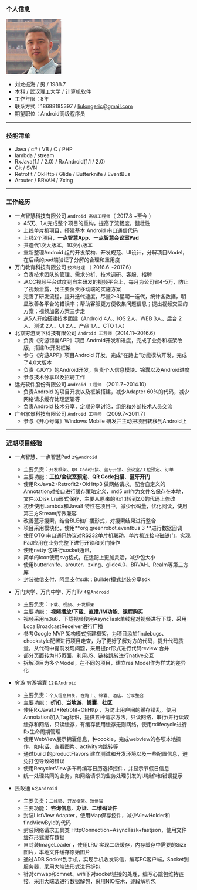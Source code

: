 ### 个人信息
![enter image description here](https://raw.githubusercontent.com/liulongzhenhai/markdownphoto/master/my.jpg)
 - 刘龙振海 / 男 / 1988.7
 - 本科 / 武汉理工大学 / 计算机软件 
 - 工作年限：8年
 - 联系方式：18688185397 / [liulongeric@gmail.com](mailto:liulongeric@gmail.com)
 - 期望职位：Android高级程序员
 
----------

  
### 技能清单
- Java / c# / VB / C / PHP 
- lambda / stream 
- RxJava(1.1 / 2.0) / RxAndroid(1.1 / 2.0)
- Git / SVN
- Retrofit / OkHttp / Glide / Butterknife / EventBus
- Arouter / BRVAH / Zxing

---

### 工作经历
-  一点智慧科技有限公司  `Android 高级工程师`（ 2017.8 ~至今 ）
	+ 45天、1人完成整个项目的重构，提高了流畅度，健壮性
	+ 上线单片机项目，搭建基本 Android 串口通信代码
	+ 上线2个项目，**一点智慧App**、**一点智慧会议室Pad**
	+ 共迭代1次大版本，10次小版本
	+ 重新整理Android 组的开发架构、开发规范、UI设计，分解项目Model，在后续的pad端验证了分解的合理和重用度
- 万门教育科技有限公司  `技术经理` （ 2016.6 ~2017.6）
	+ 负责技术团队的管理、需求分析、技术调研、客服、招聘
	+ 从CC视频平台过度到自主研发的视频平台上，每月为公司省4-5万，防止了视频泄露，我主要负责移动端的实施方案
	+ 完善了研发流程，提升迭代速度，尽量2-3星期一迭代，统计各数据，明显改善各平台的错误率；帮助客服更方便收集问题信息；提出视频交互的方案；视频加密方案三步走
	+ 从5人开始搭建技术团建（Android 4人、IOS 2人、WEB 3人、后台 2人、测试 2人、UI 2人、产品 1人、CTO 1人）
- 北京穷游天下科技有限公司 `Android 工程师`（2014.11~2016.6）
	+  负责《穷游锦囊APP》项目 Android开发和进度，完成了业务和框架改版，搭建Rx开发框架
	+  参与《穷游APP》项目Android 开发，完成“在路上”功能模块开发，完成了4.0大版本
	+  负责《JOY》的Android开发，负责个人信息模块、锦囊以及Android进度
	+  参与技术分享以及招聘工作
- 远光软件股份有限公司 `Android 工程师` （2011.7~2014.10）
	+  负责Android 的项目开发以及框架搭建，减少Adapter 60%的代码，减少网络请求缓存处理逻辑等
	+  负责Android 技术分享，定期分享讨论，组织和外部技术人员交流
- 广州掌景科技有限公司 `Android 工程师`  （2009.7~2011.7）
	+  参与《开心号簿》Windows Mobile 研发并主动把项目转移到Android上
	
-----
### 近期项目经验
- 一点智慧、一点智慧Pad `2名Android`
	+ 主要负责：```开发框架```、```QR Code扫描```、```蓝牙开锁```、```会议室/工位预定```、```订单```
	+  主要功能：**工位/会议室预定**、**QR Code扫描**、**蓝牙开门**
	+  使用RxJava2+Retrofit2+OkHttp3 做网络请求，配合自定义的Annotation对接口进行缓存策略定义，md5 url作为文件名保存在本地，文件以Disk Lru形式保存，主要从原来的Rx1.1转到2.0的代码上修改
	+  初步使用Lambda和Java8 特性在项目中，减少代码量，优化阅读，使用第三方Stream库做兼容
	+  改善蓝牙搜索，结合BLE和广播形式，对搜索结果进行整合
	+  项目采用模块化，使用**org.greenrobot.eventbus 3 **进行数据回调
	+  使用OTG 串口通讯协议对RS232单片机联动，单片机连接电磁铁门，实现Pad应用在业务完整下进行开锁和关门操作
	+  使用netty 包进行socket通讯，
	+  简单的icon使用svg格式，在适配上更加灵活，减少包大小
	+  使用butterknife、arouter、zxing、glide4.0、BRVAH、Realm等第三方库
	+  封装微信支付，阿里支付sdk；Builder模式封装分享sdk
	
- 万门大学、万门中学、万门Tv `4名Android`
	+ 主要负责：```下载```、```视频```、```开发框架```
	+  主要功能： **视频播放/下载**、**直播/IM功能**、**课程购买**
	+  视频采用m3u8，下载视频使用AsyncTask单线程对视频进行下载，采用LocalBroadcastReceiver进行广播
	+  参考Google MVP 架构模式搭建框架，为项目添加findebugs、checkstyle配置进行项目走查，为了更好了解对方的代码，提升代码质量，从代码中提前发现问题，采用提pr形式进行代码review 合并
	+  部分页面转为H5页面，利用JS、链接跳转进行native交互
	+  拆解项目为多个Model，在不同的项目，建立res Model作为样式的差异化
- 穷游 穷游锦囊 `12名Android`
	+  主要负责：```个人信息相关```、```在路上```、```锦囊```、```酒店```、```分享整合```
	+  主要功能： **折扣**、**当地游**、**锦囊**、**社区**
	+  使用RxJava1.1+Retrofit+OkHttp ，为防止用户间的缓存错乱，使用Annotation加入Tag标识，提供五种请求方法，只读网络，串行/并行读取缓存和网络，只读缓存，有缓存使用缓存无则网络，使用rxlifecycle进行Rx生命周期管理
	+  使用WebView展示锦囊信息，种cookie，完成webview的各项本地操作，如电话、查看图片、activity内跳转等
	+  通过build 的productFlavors 建立测试和开发环境以及一些配置信息，避免打包导致的错误
	+  使用RecyclerView多布局编写日历选择控件，并显示节假日信息
	+   统一处理共同的业务，如网络请求的业务处理引发的UI操作和错误提示
- 民政通 `6名Android`
	+ 主要负责：```二维码```、```开发框架```、```短信猫```
	+ 主要功能： **咨询信息**、**办证**、**二维码证件**
	+ 封装ListView Adapter，使用Map保存控件，减少ViewHolder和findViewById的代码
	+  封装网络请求工具类 HttpConnection+AsyncTask+fastjson，使用文件缓存形式缓存数据
	+  自封装ImageLoader ，使用LRU 实现二级缓存，内存缓存中需要的Size图片，本地文件缓存原始图片
	+ 通过ADB Socket到手机，实现手机收发彩信，编写PC客户端，Socket到服务器，采用大端法形式进行拆包 
	+ 针对cmwap和cmnet、wifi下对socket链接的处理，编写心跳包维持链接，采用大端法进行数据解包，采用NIO技术，逐段解析包
